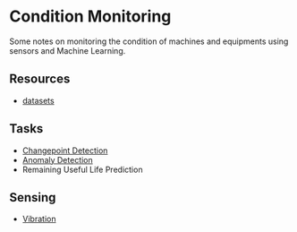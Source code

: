 
# Condition Monitoring

Some notes on monitoring the condition of machines and equipments using sensors and Machine Learning.

## Resources

- [datasets](./datasets.md)

## Tasks

- [Changepoint Detection](./tasks/changepoint-detection.md)
- [Anomaly Detection](./tasks/anomaly-detection.md)
- Remaining Useful Life Prediction

## Sensing

- [Vibration](./sensing/vibration.md)

